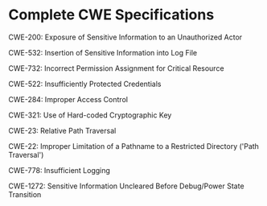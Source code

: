

# Complete CWE Specifications

CWE-200: Exposure of Sensitive Information to an Unauthorized Actor

CWE-532: Insertion of Sensitive Information into Log File

CWE-732: Incorrect Permission Assignment for Critical Resource

CWE-522: Insufficiently Protected Credentials

CWE-284: Improper Access Control

CWE-321: Use of Hard-coded Cryptographic Key

CWE-23: Relative Path Traversal

CWE-22: Improper Limitation of a Pathname to a Restricted Directory ('Path Traversal')

CWE-778: Insufficient Logging

CWE-1272: Sensitive Information Uncleared Before Debug/Power State Transition